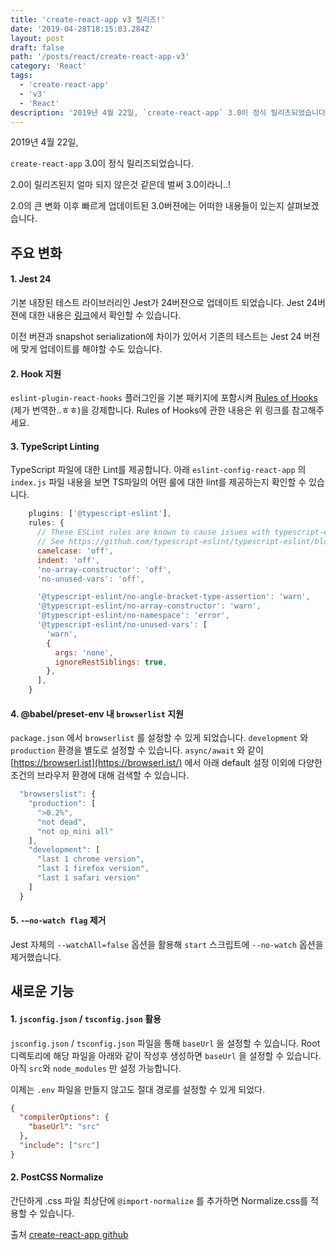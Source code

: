 ```yaml
---
title: 'create-react-app v3 릴리즈!'
date: '2019-04-28T18:15:03.284Z'
layout: post
draft: false
path: '/posts/react/create-react-app-v3'
category: 'React'
tags:
  - 'create-react-app'
  - 'v3'
  - 'React'
description: '2019년 4월 22일, `create-react-app` 3.0이 정식 릴리즈되었습니다.'
---
```


2019년 4월 22일,

`create-react-app` 3.0이 정식 릴리즈되었습니다.

2.0이 릴리즈된지 얼마 되지 않은것 같은데 벌써 3.0이라니..!

2.0의 큰 변화 이후 빠르게 업데이트된 3.0버젼에는 어떠한 내용들이 있는지 살펴보겠습니다.



## 주요 변화

#### 1. Jest 24 

기본 내장된 테스트 라이브러리인 Jest가 24버젼으로 업데이트 되었습니다. Jest 24버젼에 대한 내용은 [링크](https://jestjs.io/blog/2019/01/25/jest-24-refreshing-polished-typescript-friendly)에서 확인할 수 있습니다. 

이전 버젼과 snapshot serialization에 차이가 있어서 기존의 테스트는 Jest 24 버젼에 맞게 업데이트를 해야할 수도 있습니다.

#### 2. Hook 지원

`eslint-plugin-react-hooks` 플러그인을 기본 패키지에 포함시켜 [Rules of Hooks](https://ko.reactjs.org/docs/hooks-rules.html) (제가 번역한..ㅎㅎ)을 강제합니다. Rules of Hooks에 관한 내용은 위 링크를 참고해주세요.

#### 3. TypeScript Linting

TypeScript 파일에 대한 Lint를 제공합니다. 아래 `eslint-config-react-app` 의 `index.js` 파일 내용을 보면 TS파일의 어떤 룰에 대한 lint를 제공하는지 확인할 수 있습니다. 

```javascript
    plugins: ['@typescript-eslint'],
    rules: {
      // These ESLint rules are known to cause issues with typescript-eslint
      // See https://github.com/typescript-eslint/typescript-eslint/blob/master/packages/eslint-plugin/src/configs/recommended.json
      camelcase: 'off',
      indent: 'off',
      'no-array-constructor': 'off',
      'no-unused-vars': 'off',

      '@typescript-eslint/no-angle-bracket-type-assertion': 'warn',
      '@typescript-eslint/no-array-constructor': 'warn',
      '@typescript-eslint/no-namespace': 'error',
      '@typescript-eslint/no-unused-vars': [
        'warn',
        {
          args: 'none',
          ignoreRestSiblings: true,
        },
      ],
    }
```



#### 4. @babel/preset-env 내 `browserlist` 지원 

`package.json` 에서 `browserlist` 를 설정할 수 있게 되었습니다. `development` 와 `production` 환경을 별도로 설정할 수 있습니다. `async/await` 와 같이  [https://browserl.ist](https://browserl.ist/) 에서 아래 default 설정 이외에 다양한 조건의 브라우저 환경에 대해 검색할 수 있습니다.

```javascript
  "browserslist": {
    "production": [
      ">0.2%",
      "not dead",
      "not op_mini all"
    ],
    "development": [
      "last 1 chrome version",
      "last 1 firefox version",
      "last 1 safari version"
    ]
  }
```



#### 5. `-—no-watch flag` 제거

Jest 자체의 `--watchAll=false` 옵션을 활용해 `start` 스크립트에 `--no-watch` 옵션을 제거했습니다.

## 새로운 기능

#### 1. `jsconfig.json` / `tsconfig.json` 활용

`jsconfig.json` / `tsconfig.json` 파일을 통해 `baseUrl` 을 설정할 수 있습니다. Root 디렉토리에 해당 파일을 아래와 같이 작성후 생성하면 `baseUrl` 을 설정할 수 있습니다. 아직 `src`와 `node_modules` 만 설정 가능합니다.

이제는 `.env` 파일을 만들지 않고도 절대 경로를 설정할 수 있게 되었다.

```json
{
  "compilerOptions": {
    "baseUrl": "src"
  },
  "include": ["src"]
}
```



#### 2. PostCSS Normalize

간단하게 .css 파일 최상단에 `@import-normalize` 를 추가하면 Normalize.css를 적용할 수 있습니다. 



출처 [create-react-app github](https://github.com/facebook/create-react-app/releases/tag/v3.0.0)
